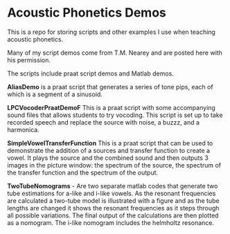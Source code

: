 # Acoustic Phonetics Demos

This is a repo for storing scripts and other examples I use when teaching acoustic phonetics.

Many of my script demos come from T.M. Nearey and are posted here with his permission.

The scripts include praat script demos and Matlab demos.

**AliasDemo** is a praat script that generates a series of tone pips, each of which is a segment of a sinusoid.

**LPCVocoderPraatDemoF** This is a praat script with some accompanying sound files that allows students to try vocoding. This script is set up to take recorded speech and replace the source with noise, a buzzz, and a harmonica. 

**SimpleVowelTransferFunction** This is a praat script that can be used to demonstrate the addition of a sources and transfer function to create a vowel. It plays the source and the combined sound and then outputs 3 images in the picture window: the spectrum of the source, the spectrum of the transfer function and the spectrum of the output.

**TwoTubeNomograms** - Are two separate matlab codes that generate two tube estimations for a-like and i-like vowels. As the resonant frequencies are calculated a two-tube model is illustrated with a figure and as the tube lengths are changed it shows the resonant frequencies as it steps through all possible variations. The final output of the calculations are then plotted as a nomogram. The i-like nomogram includes the helmholtz resonance.
